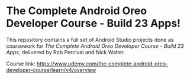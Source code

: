 # The Complete Android Oreo Developer Course - Build 23 Apps!

This repository contains a full set of Android Studio projects done as
coursework for *The Complete Android Oreo Developer Course - Build 23 Apps*,
delivered by Rob Percival and Nick Walter.

Course link: https://www.udemy.com/the-complete-android-oreo-developer-course/learn/v4/overview
